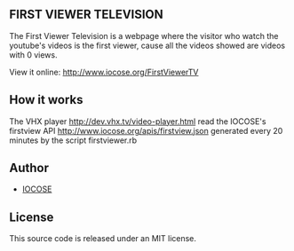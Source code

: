 ## FIRST VIEWER TELEVISION

The First Viewer Television is a webpage where the visitor who watch the youtube's videos is the first viewer, cause all the videos showed are videos with 0 views.

View it online: <http://www.iocose.org/FirstViewerTV>

## How it works

The VHX player <http://dev.vhx.tv/video-player.html> read the IOCOSE's firstview API <http://www.iocose.org/apis/firstview.json> generated every 20 minutes by the script firstviewer.rb

## Author

* [IOCOSE](http://iocose.org)

## License

This source code is released under an MIT license.
